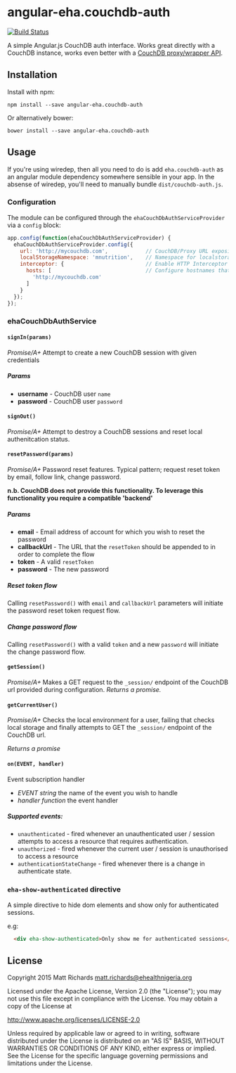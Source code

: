 # angular-eha.couchdb-auth

[![Build Status](https://travis-ci.org/eHealthAfrica/angular-eha.couchdb-auth.svg?&branch=master)](https://travis-ci.org/eHealthAfrica/angular-eha.couchdb-auth)

A simple Angular.js CouchDB auth interface.  Works great directly with a CouchDB instance, works even better with a [CouchDB proxy/wrapper API](https://github.com/eHealthAfrica/hapi-couchdb-auth-bearer-plugin). 

## Installation

Install with npm:

    npm install --save angular-eha.couchdb-auth

Or alternatively bower:

    bower install --save angular-eha.couchdb-auth
    
## Usage

If you're using wiredep, then all you need to do is add `eha.couchdb-auth` as an angular module dependency somewhere sensible in your app. In the absense of wiredep, you'll need to manually bundle `dist/couchdb-auth.js`.

### Configuration

The module can be configured through the `ehaCouchDbAuthServiceProvider` via a `config` block:

```javascript
app.config(function(ehaCouchDbAuthServiceProvider) {
  ehaCouchDbAuthServiceProvider.config({
    url: 'http://mycouchdb.com',            // CouchDB/Proxy URL exposing _session endpoints
    localStorageNamespace: 'mnutrition',    // Namespace for localstorage (default: lf)
    interceptor: {                          // Enable HTTP Interceptor (default: false)
      hosts: [                              // Configure hostnames that should be intercepted
        'http://mycouchdb.com'            
      ]
    }
  });
});
```

### ehaCouchDbAuthService

#### `signIn(params)`

_Promise/A+_ Attempt to create a new CouchDB session with given credentials

##### Params

- **username** - CouchDB user `name`
- **password** - CouchDB user `password`

#### `signOut()`

_Promise/A+_ Attempt to destroy a CouchDB sessions and reset local authenitcation status.

####  `resetPassword(params)`

_Promise/A+_ Password reset features. Typical pattern; request reset token by email, follow link, change password.

**n.b. CouchDB does not provide this functionality. To leverage this functionality you require a compatible 'backend'**

##### Params

- **email** - Email address of account for which you wish to reset the password
- **callbackUrl** - The URL that the `resetToken` should be appended to in order to complete the flow
- **token** - A valid `resetToken`
- **password** - The new password

##### Reset token flow

Calling `resetPassword()` with `email` and `callbackUrl` parameters will initiate the password reset token request flow.

##### Change password flow

Calling `resetPassword()` with a valid `token` and a new `password` will initiate the change password flow.

#### `getSession()`

_Promise/A+_ Makes a GET request to the `_session/` endpoint of the CouchDB url provided during configuration. _Returns a promise._

#### `getCurrentUser()`

_Promise/A+_ Checks the local environment for a user, failing that checks local storage and finally attempts to GET the `_session/` endpoint of the CouchDB url. 

_Returns a promise_

#### `on(EVENT, handler)`

Event subscription handler

- *EVENT* _string_ the name of the event you wish to handle
- *handler* _function_ the event handler

##### Supported events:

- `unauthenticated` - fired whenever an unauthenticated user / session attempts to access a resource that requires authentication.
- `unauthorized` - fired whenever the current user / session is unauthorised to access a resource
- `authenticationStateChange` - fired whenever there is a change in authenticate state.

### `eha-show-authenticated` directive

A simple directive to hide dom elements and show only for authenticated sessions.

e.g:

```html
  <div eha-show-authenticated>Only show me for authenticated sessions</div>
```

## License

Copyright 2015 Matt Richards <matt.richards@ehealthnigeria.org>

Licensed under the Apache License, Version 2.0 (the "License"); you may not use this file except in compliance with the License.  You may obtain a copy of the License at

http://www.apache.org/licenses/LICENSE-2.0

Unless required by applicable law or agreed to in writing, software distributed under the License is distributed on an "AS IS" BASIS, WITHOUT WARRANTIES OR CONDITIONS OF ANY KIND, either express or implied.  See the License for the specific language governing permissions and limitations under the License.
